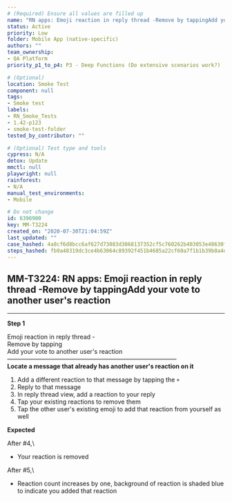 ```yaml
---
# (Required) Ensure all values are filled up
name: "RN apps: Emoji reaction in reply thread -Remove by tappingAdd your vote to another user's reaction"
status: Active
priority: Low
folder: Mobile App (native-specific)
authors: ""
team_ownership: 
- QA Platform
priority_p1_to_p4: P3 - Deep Functions (Do extensive scenarios work?)

# (Optional)
location: Smoke Test
component: null
tags:
- Smoke test
labels: 
- RN_Smoke_Tests
- 1.42-p123
- smoke-test-folder
tested_by_contributor: ""

# (Optional) Test type and tools
cypress: N/A
detox: Update
mmctl: null
playwright: null
rainforest: 
- N/A
manual_test_environments:
- Mobile

# Do not change
id: 6396900
key: MM-T3224
created_on: "2020-07-30T21:04:59Z"
last_updated: ""
case_hashed: 4a8cf6d8bcc6af627d73083d3868137352cf5c760262b403053e48630f3357d7838292a7a7e6369ea828be8e2e74ed88
steps_hashed: fb9a48319dc3ce4b63064c89392f451b4685a22cf60a7f1b1b39b0a4dab06ef131764b804b339bf8a3f2da16ad8e9273
---
```


<!-- (Auto-generated) Based on frontmatter's "key" and "name" -->

## MM-T3224: RN apps: Emoji reaction in reply thread -Remove by tappingAdd your vote to another user's reaction

---

**Step 1**

Emoji reaction in reply thread -\
Remove by tapping\
Add your vote to another user's reaction\
————————————————————————————\
**Locate a message that already has another user's reaction on it**

1. Add a different reaction to that message by tapping the `+`
2. Reply to that message
3. In reply thread view, add a reaction to your reply
4. Tap your existing reactions to remove them
5. Tap the other user's existing emoji to add that reaction from yourself as well

**Expected**

After #4,\\

- Your reaction is removed

After #5,\\

- Reaction count increases by one, background of reaction is shaded blue to indicate you added that reaction
